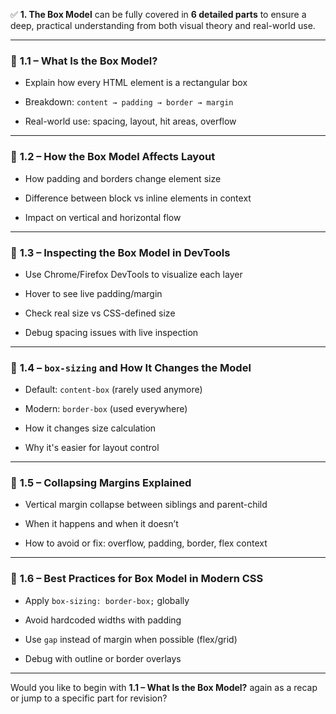 ✅ **1. The Box Model** can be fully covered in **6 detailed parts** to ensure a deep, practical understanding from both visual theory and real-world use.

---

### 🔸 **1.1 – What Is the Box Model?**

- Explain how every HTML element is a rectangular box
    
- Breakdown: `content → padding → border → margin`
    
- Real-world use: spacing, layout, hit areas, overflow
    

---

### 🔸 **1.2 – How the Box Model Affects Layout**

- How padding and borders change element size
    
- Difference between block vs inline elements in context
    
- Impact on vertical and horizontal flow
    

---

### 🔸 **1.3 – Inspecting the Box Model in DevTools**

- Use Chrome/Firefox DevTools to visualize each layer
    
- Hover to see live padding/margin
    
- Check real size vs CSS-defined size
    
- Debug spacing issues with live inspection
    

---

### 🔸 **1.4 – `box-sizing` and How It Changes the Model**

- Default: `content-box` (rarely used anymore)
    
- Modern: `border-box` (used everywhere)
    
- How it changes size calculation
    
- Why it's easier for layout control
    

---

### 🔸 **1.5 – Collapsing Margins Explained**

- Vertical margin collapse between siblings and parent-child
    
- When it happens and when it doesn’t
    
- How to avoid or fix: overflow, padding, border, flex context
    

---

### 🔸 **1.6 – Best Practices for Box Model in Modern CSS**

- Apply `box-sizing: border-box;` globally
    
- Avoid hardcoded widths with padding
    
- Use `gap` instead of margin when possible (flex/grid)
    
- Debug with outline or border overlays
    

---

Would you like to begin with **1.1 – What Is the Box Model?** again as a recap or jump to a specific part for revision?